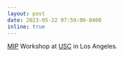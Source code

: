 ```yaml
---
layout: post
date: 2023-05-22 07:59:00-0400
inline: true 
---
```


[MIP](https://www.mixedinteger.org/2023/) Workshop at [USC](https://www.mixedinteger.org/2023/) in Los Angeles.